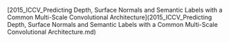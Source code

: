 [2015_ICCV_Predicting Depth, Surface Normals and Semantic Labels with a Common Multi-Scale Convolutional Architecture](2015_ICCV_Predicting Depth, Surface Normals and Semantic Labels with a Common Multi-Scale Convolutional Architecture.md)
